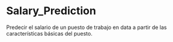 # Salary_Prediction
Predecir el salario de un puesto de trabajo en data a partir de las características básicas del puesto.
